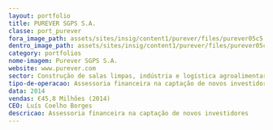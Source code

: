 ```yaml
---
layout: portfolio
title: PUREVER SGPS S.A.
classe: port_purever
fora_image_path: assets/sites/insig/content1/purever/files/purever05c5.jpg
dentro_image_path: assets/sites/insig/content1/purever/files/purever05c5.png
category: portfolios
nome-imagem: Purever SGPS S.A.
website: www.purever.com
sector: Construção de salas limpas, indústria e logística agroalimentar, equipamentos para hotelaria e restauração e construção modular.
tipo-de-operacao: Assessoria financeira na captação de novos investidores
data: 2014
vendas: €45,8 Milhões (2014)
CEO: Luís Coelho Borges
descricao: Assessoria financeira na captação de novos investidores
---
```


